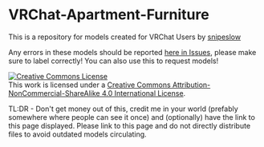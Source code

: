 # VRChat-Apartment-Furniture

This is a repository for models created for VRChat Users by <a rel="author" href="https://github.com/snipeslow">snipeslow</a>

Any errors in these models should be reported  <a rel="help" href="https://github.com/snipeslow/VRChat-Apartment-Furniture/issues">here in Issues</a>, please make sure to label correctly! You can also use this to request models!

<a rel="license" href="http://creativecommons.org/licenses/by-nc-sa/4.0/"><img alt="Creative Commons License" style="border-width:0" src="https://i.creativecommons.org/l/by-nc-sa/4.0/88x31.png" /></a><br />This work is licensed under a <a rel="license" href="http://creativecommons.org/licenses/by-nc-sa/4.0/">Creative Commons Attribution-NonCommercial-ShareAlike 4.0 International License</a>.

TL:DR - Don't get money out of this, credit me in your world (prefably somewhere where people can see it once) and (optionally) have the link to this page displayed. Please link to this page and do not directly distribute files to avoid outdated models circulating.
